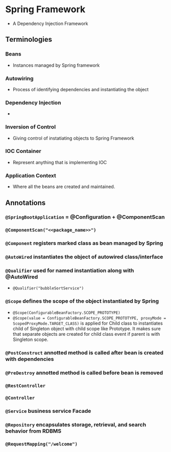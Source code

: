 # Spring Framework

- A Dependency Injection Framework

## Terminologies

### Beans

- Instances managed by Spring framework

### Autowiring

- Process of identifying dependencies and instantiating the object

### Dependency Injection

- 

### Inversion of Control

- Giving control of instatiating objects to Spring Framework

### IOC Container

- Represent anything that is implementing IOC

### Application Context

- Where all the beans are created and maintained.

## Annotations

### `@SpringBootApplication` = @Configuration + @ComponentScan

### `@ComponentScan("<<package_name>>")`

### `@Component` registers marked class as bean managed by Spring

### `@AutoWired` instantiates the object of autowired class/interface

### `@Qualifier` used for named instantiation along with @AutoWired

- `@Qualifier("bubbleSortService")`

### `@Scope` defines the scope of the object instantiated by Spring

- `@Scope(ConfigurableBeanFactory.SCOPE_PROTOTYPE)`
- `@Scope(value = ConfigurableBeanFactory.SCOPE_PROTOTYPE, proxyMode = ScopedProxyMode.TARGET_CLASS)` is applied for Child class to instantiates child of Singleton object with child scope like Prototype. It makes sure that separate objects are created for child class event if parent is with Singleton scope.

### `@PostConstruct` annotted method is called after bean is created with dependencies

### `@PreDestroy` annotted method is called before bean is removed

### `@RestController`

### `@Controller` 

### `@Service` business service Facade

### `@Repository` encapsulates storage, retrieval, and search behavior from RDBMS

### `@RequestMapping("/welcome")`

